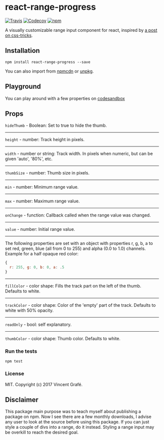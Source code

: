 react-range-progress
=======================


[![Travis](https://img.shields.io/travis/vgrafe/react-range-progress.svg?maxAge=2592000)](https://travis-ci.org/vgrafe/react-range-progress) [![Codecov](https://img.shields.io/codecov/c/github/vgrafe/react-range-progress.svg?maxAge=2592000)](https://codecov.io/gh/vgrafe/react-range-progress) [![npm](https://img.shields.io/npm/dt/react-range-progress.svg?maxAge=2592000)](https://www.npmjs.com/package/react-range-progress)

A visually customizable range input component for react, inspired by [a post on css-tricks](https://css-tricks.com/custom-interactive-range-inputs/).

## Installation

```
npm install react-range-progress --save
```

You can also import from [npmcdn](https://npmcdn.com/react-range-progress) or [unpkg](https://unpkg.com/react-range-progress).

## Playground

You can play around with a few properties on [codesandbox](https://codesandbox.io/s/JqRpW8Mw2)

## Props

`hideThumb` - Boolean: Set to true to hide the thumb.

---

`height` - number: Track height in pixels.

---

`width` - number or string: Track width. In pixels when numeric, but can be given 'auto', '80%', etc.

---

`thumbSize` - number: Thumb size in pixels.

---

`min` - number: Minimum range value.

---

`max` - number: Maximum range value.

---

`onChange` - function: Callback called when the range value was changed.

---

`value` - number: Initial range value.

---

The following properties are set with an object with properties r, g, b, a to set red, green, blue (all from 0 to 255) and alpha (0.0 to 1.0) channels. Example for a half opaque
red color:
```js
{
  r: 255, g: 0, b: 0, a: .5
}
```

---

`fillColor` - color shape: Fills the track part on the left of the thumb. Defaults to white.

---

`trackColor` - color shape: Color of the 'empty' part of the track. Defaults to white with 50% opacity.

---
`readOnly` - bool: self explanatory.

---

`thumbColor` - color shape: Thumb color. Defaults to white.


### Run the tests

```
npm test
```

### License

MIT. Copyright (c) 2017 Vincent Grafé.


## Disclaimer

This package main purpose was to teach myself about publishing a package on npm.
Now I see there are a few monthly downloads, I advise any user to look at the source before using this package. If you can just style a couple of divs into a range, do it instead. Styling a range input may be overkill to reach the desired goal.